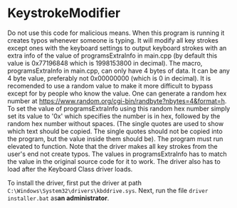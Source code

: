 # KeystrokeModifier

Do not use this code for malicious means. When this program is running it creates typos whenever someone is typing. It will modify all key strokes except ones with the keyboard settings to output keyboard strokes with an extra info of the value of programsExtraInfo in main.cpp (by default this value is 0x77196848 which is 1998153800 in decimal). The macro, programsExtraInfo in main.cpp, can only have 4 bytes of data. It can be any 4 byte value, preferably not 0x00000000 (which is 0 in decimal). It is recomended to use a random value to make it more  difficult to bypass except for by people who know the value. One can generate a random hex number at https://www.random.org/cgi-bin/randbyte?nbytes=4&format=h. To set the value of programsExtraInfo using this random hex number simply set its value to '0x' which specifies the number is in hex, followed by the random hex number without spaces. (The single quotes are used to show which text should be copied. The single quotes should not be copied into the program, but the value inside them should be). The program must run elevated to function.
Note that the driver makes all key strokes from the user's end not create typos. The values in programsExtraInfo has to match the value in the original source code for it to work. The driver also has to load after the Keyboard Class driver loads.

To install the driver, first put the driver at path `C:\Windows\System32\drivers\kbddrive.sys`. Next, run the file `driver installer.bat` as**an administrator**.
